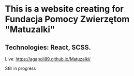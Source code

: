 # This is a website creating for Fundacja Pomocy Zwierzętom "Matuzalki"

## Technologies: React, SCSS.

Live: https://agapoli89.github.io/Matuzalki/

Still in progress

